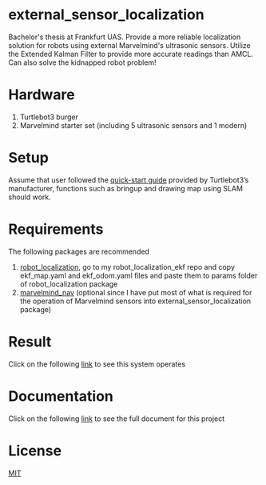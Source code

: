 # external_sensor_localization

Bachelor's thesis at Frankfurt UAS. Provide a more reliable localization solution for robots using external Marvelmind's ultrasonic sensors. Utilize the Extended Kalman Filter to provide more accurate readings than AMCL. Can also solve the kidnapped robot problem!

# Hardware

1. Turtlebot3 burger
2. Marvelmind starter set (including 5 ultrasonic sensors and 1  modern)

# Setup

Assume that user followed the [quick-start guide](https://emanual.robotis.com/docs/en/platform/turtlebot3/quick-start/) provided by Turtlebot3’s manufacturer, functions such as bringup and drawing map using SLAM should work.

# Requirements

The following packages are recommended 

1. [robot_localization](http://wiki.ros.org/robot_localization), go to my robot_localization_ekf repo and copy ekf_map.yaml and ekf_odom.yaml files and paste them to params folder of robot_localization package
2. [marvelmind_nav](https://bitbucket.org/marvelmind_robotics/ros_marvelmind_package) (optional since I have put most of what is required for the operation of Marvelmind sensors into external_sensor_localization package)

# Result

Click on the following [link](https://drive.google.com/file/d/1HUOCoFdYrak2g-GNLPjxd7Xol8M04kZN/view?usp=sharing) to see this system operates

# Documentation

Click on the following [link](https://drive.google.com/file/d/1odA0mYKwqmqxzkFZB1_wFtFmQNTYxS3p/view?usp=sharing) to see the full document for this project

# License

[MIT](https://opensource.org/licenses/MIT)
